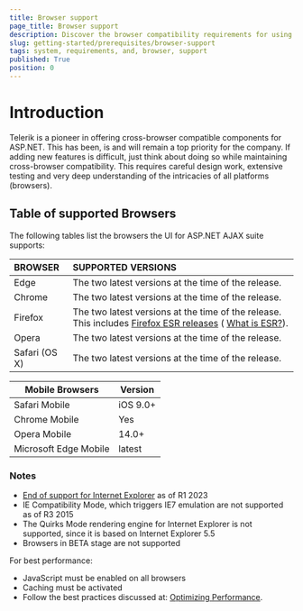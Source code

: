 ```yaml
---
title: Browser support
page_title: Browser support
description: Discover the browser compatibility requirements for using Telerik AJAX controls in your applications.
slug: getting-started/prerequisites/browser-support
tags: system, requirements, and, browser, support
published: True
position: 0
---
```


# Introduction

Telerik is a pioneer in offering cross-browser compatible components for ASP.NET. This has been, is and will remain a top priority for the company. If adding new features is difficult, just think about doing so while maintaining cross-browser compatibility. This requires careful design work, extensive testing and very deep understanding of the intricacies of all platforms (browsers).

## Table of supported Browsers

The following tables list the browsers the UI for ASP.NET AJAX suite supports:

<table>
  <thead>
    <tr>
      <th align="left">BROWSER</th>
      <th align="left">SUPPORTED VERSIONS</th>
    </tr>
  </thead>
  <tbody>
    <tr>
      <td align="left">Edge</td>
      <td align="left">The two latest versions at the time of the release.</td>
    </tr>
    <tr>
      <td align="left">Chrome</td>
      <td align="left">The two latest versions at the time of the release.</td>
    </tr>
    <tr>
      <td align="left">Firefox</td>
      <td align="left">The two latest versions at the time of the release. This includes <a href="https://en.wikipedia.org/wiki/History_of_Firefox#Release_history">Firefox ESR releases</a> ( <a href="https://www.mozilla.org/en-US/firefox/organizations/faq/">What is ESR?</a>). </td>
    </tr>
    <tr>
      <td align="left">Opera</td>
      <td align="left">The two latest versions at the time of the release.</td>
    </tr>
    <tr>
      <td align="left">Safari (OS X)</td>
      <td align="left">The two latest versions at the time of the release.</td>
    </tr>
  </tbody>
</table>

<table class="Table k-table">
  <thead>
    <tr>
      <th>Mobile Browsers</th>
      <th>Version</th>
    </tr>
  </thead>
  <tbody>
    <tr>
      <td>Safari Mobile</td>
      <td>iOS 9.0+</td>
    </tr>
    <tr>
      <td>Chrome Mobile</td>
      <td>Yes</td>
    </tr>
    <tr>
      <td>Opera Mobile</td>
      <td>14.0+</td>
    </tr>
    <tr>
      <td>Microsoft Edge Mobile</td>
      <td>latest</td>
    </tr>
  </tbody>
</table>

### Notes

- [End of support for Internet Explorer](https://www.telerik.com/blogs/end-internet-explorer-support-telerik-kendo-ui-web-components) as of R1 2023
- IE Compatibility Mode, which triggers IE7 emulation are not supported as of R3 2015
- The Quirks Mode rendering engine for Internet Explorer is not supported, since it is based on Internet Explorer 5.5
- Browsers in BETA stage are not supported

For best performance:

- JavaScript must be enabled on all browsers
- Caching must be activated
- Follow the best practices discussed at: [Optimizing Performance](https://docs.telerik.com/devtools/aspnet-ajax/getting-started/performance/optimizing-performance).
